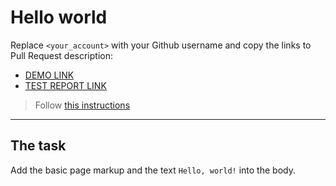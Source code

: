 # Hello world
Replace `<your_account>` with your Github username and copy the links to Pull Request description:
- [DEMO LINK](https://vladyslav78292.github.io/layout_hello-world/)
- [TEST REPORT LINK](https://vladyslav78292.github.io/layout_hello-world/report/html_report/)

> Follow [this instructions](https://mate-academy.github.io/layout_task-guideline/#how-to-solve-the-layout-tasks-on-github)
___

## The task
Add the basic page markup and the text `Hello, world!` into the body.
